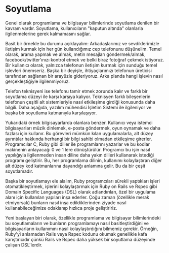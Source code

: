 #   Soyutlama

Genel olarak programlama ve bilgisayar bilimlerinde soyutlama denilen bir kavram vardır. Soyutlama, kullanıcıların "kaputun altında" olanlarla ilgilenmelerine gerek kalmamasını sağlar.

Basit bir örnekle bu durumu açıklayalım: Arkadaşlarımız ve sevdiklerimizle iletişim kurmak için her gün kullandığımız cep telefonunu düşünelim. Temel olarak, arama yapmak ve almak, metin mesajları göndermek/almak, facebook/twitter'ınızı kontrol etmek ve belki biraz fotoğraf çekmek istiyoruz. Bir kullanıcı olarak, yalnızca telefonun iletişim kurmak için sunduğu temel işlevleri önemseriz. Başka bir deyişle, ihtiyaçlarımızı telefonun üreticisi tarafından sağlanan bir arayüzle gideriyoruz. Arka planda hangi işlevin nasıl gerçekleştiğiyle ilgilenmiyoruz.

Telefon teknisyeni ise telefonu tamir etmek zorunda kalır ve farklı bir soyutlama düzeyi ile karşı karşıya kalıyor. Teknisyen farklı bileşenlerin telefonun çeşitli alt sistemleriyle nasıl etkileşime girdiği konusunda daha bilgili. Daha aşağıda, yazılım mühendisi İşletim Sistemi ile ilgileniyor ve başka bir soyutlama katmanıyla karşılaşıyor.

Yukarıdaki örnek bilgisayarlarda olanlara benzer. Kullanıcı veya istemci bilgisayarları müzik dinlemek, e-posta göndermek, oyun oynamak ve daha fazlası için kullanır. Bu görevleri mümkün kılan uygulamalarla, alt düzey ayrıntılar hakkında herhangi bir bilgi sahibi olmadan etkileşime girerler. Programcılar C, Ruby gibi diller ile programlarını yazarlar ve bu kodlar makinenin anlayacağı 0 ve 1 lere dönüştürülür. Programcı bu işin nasıl yapılığıyla ilgilenmeden insan diline daha yakın dilleri kullanarak istediği programı geliştirir. Bu, her programlama dilinin, kullanımı kolaylaştıran diğer alt düzey kod katmanlarına dayandığı anlamına gelir. Bu da bir çeşit soyutlamadır.

Başka bir soyutlamayı ele alalım, Ruby programcıları sürekli yaptıkları işleri otomatikleştirmek, işlerini kolaylaştırmak için Ruby on Rails ve Rspec gibi Domain Specific Languages (DSL) olarak adlandırılan, özel bir uygulama alanı için kullanılan  yapıları inşa ederler. Çoğu zaman (özellikle merak etmiyorsak) bunların nasıl inşa edildiklerinden ziyade nasıl kullanabileceğimize odaklanıp hızlıca proje geliştiririz.

Yeni başlayan biri olarak, özellikle programlama ve bilgisayar bilimlerindeki bu soyutlamaların ve bunların programlamayı nasıl basitleştirdiğini ve bilgisayarların kullanımını nasıl kolaylaştırdığını bilmemiz gerekir. Örneğin, Ruby'yi anlamadan Rails veya Rspec kodunu okumak genellikle kafa karıştırıcıdır çünkü Rails ve Rspec daha yüksek bir soyutlama düzeyinde çalışan DSL'lerdir. 